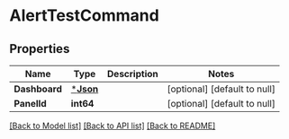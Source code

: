 # AlertTestCommand

## Properties
Name | Type | Description | Notes
------------ | ------------- | ------------- | -------------
**Dashboard** | [***Json**](Json.md) |  | [optional] [default to null]
**PanelId** | **int64** |  | [optional] [default to null]

[[Back to Model list]](../README.md#documentation-for-models) [[Back to API list]](../README.md#documentation-for-api-endpoints) [[Back to README]](../README.md)



